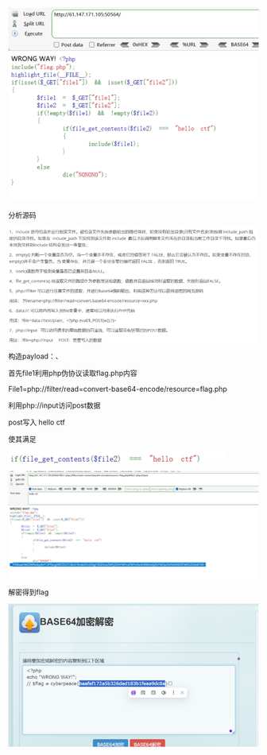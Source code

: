 ![img](./assets/wps588.jpg)

分析源码

 

![img](./assets/wps589.jpg) 

 

 

 

构造payload：、

首先file1利用php伪协议读取flag.php内容

File1=php://filter/read=convert-base64-encode/resource=flag.php

 

利用php://input访问post数据

post写入 hello ctf

使其满足

![img](./assets/wps590.jpg) 

 

![img](./assets/wps591.jpg) 

解密得到flag

![img](./assets/wps592.jpg) 

 

 